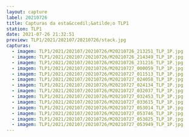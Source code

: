 ```yaml
---
layout: capture
label: 20210726
title: Capturas da esta&ccedil;&atilde;o TLP1
station: TLP1
date: 2021-07-26 21:32:51
preview: TLP1/2021/202107/20210726/stack.jpg
capturas:
  - imagem: TLP1/2021/202107/20210726/M20210726_213251_TLP_1P.jpg
  - imagem: TLP1/2021/202107/20210726/M20210726_214349_TLP_1P.jpg
  - imagem: TLP1/2021/202107/20210726/M20210726_231216_TLP_1P.jpg
  - imagem: TLP1/2021/202107/20210726/M20210727_000059_TLP_1P.jpg
  - imagem: TLP1/2021/202107/20210726/M20210727_011513_TLP_1P.jpg
  - imagem: TLP1/2021/202107/20210726/M20210727_024058_TLP_1P.jpg
  - imagem: TLP1/2021/202107/20210726/M20210727_024134_TLP_1P.jpg
  - imagem: TLP1/2021/202107/20210726/M20210727_032037_TLP_1P.jpg
  - imagem: TLP1/2021/202107/20210726/M20210727_032453_TLP_1P.jpg
  - imagem: TLP1/2021/202107/20210726/M20210727_033615_TLP_1P.jpg
  - imagem: TLP1/2021/202107/20210726/M20210727_053014_TLP_1P.jpg
  - imagem: TLP1/2021/202107/20210726/M20210727_053746_TLP_1P.jpg
  - imagem: TLP1/2021/202107/20210726/M20210727_053825_TLP_1P.jpg
  - imagem: TLP1/2021/202107/20210726/M20210727_053949_TLP_1P.jpg
---
```

